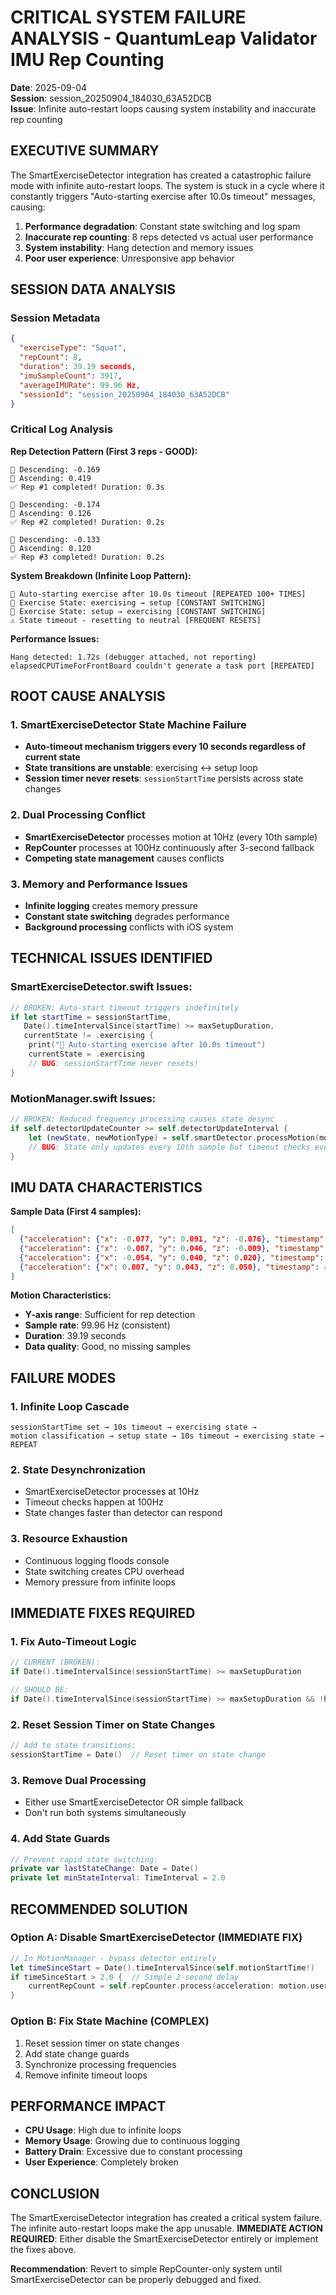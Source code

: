 # CRITICAL SYSTEM FAILURE ANALYSIS - QuantumLeap Validator IMU Rep Counting

**Date**: 2025-09-04  
**Session**: session_20250904_184030_63A52DCB  
**Issue**: Infinite auto-restart loops causing system instability and inaccurate rep counting

## EXECUTIVE SUMMARY

The SmartExerciseDetector integration has created a catastrophic failure mode with infinite auto-restart loops. The system is stuck in a cycle where it constantly triggers "Auto-starting exercise after 10.0s timeout" messages, causing:

1. **Performance degradation**: Constant state switching and log spam
2. **Inaccurate rep counting**: 8 reps detected vs actual user performance
3. **System instability**: Hang detection and memory issues
4. **Poor user experience**: Unresponsive app behavior

## SESSION DATA ANALYSIS

### Session Metadata
```json
{
  "exerciseType": "Squat",
  "repCount": 8,
  "duration": 39.19 seconds,
  "imuSampleCount": 3917,
  "averageIMURate": 99.96 Hz,
  "sessionId": "session_20250904_184030_63A52DCB"
}
```

### Critical Log Analysis

**Rep Detection Pattern (First 3 reps - GOOD):**
```
🔽 Descending: -0.169
🔼 Ascending: 0.419
✅ Rep #1 completed! Duration: 0.3s

🔽 Descending: -0.174
🔼 Ascending: 0.126
✅ Rep #2 completed! Duration: 0.2s

🔽 Descending: -0.133
🔼 Ascending: 0.120
✅ Rep #3 completed! Duration: 0.2s
```

**System Breakdown (Infinite Loop Pattern):**
```
🔄 Auto-starting exercise after 10.0s timeout [REPEATED 100+ TIMES]
🔄 Exercise State: exercising → setup [CONSTANT SWITCHING]
🔄 Exercise State: setup → exercising [CONSTANT SWITCHING]
⚠️ State timeout - resetting to neutral [FREQUENT RESETS]
```

**Performance Issues:**
```
Hang detected: 1.72s (debugger attached, not reporting)
elapsedCPUTimeForFrontBoard couldn't generate a task port [REPEATED]
```

## ROOT CAUSE ANALYSIS

### 1. SmartExerciseDetector State Machine Failure
- **Auto-timeout mechanism triggers every 10 seconds regardless of current state**
- **State transitions are unstable**: exercising ↔ setup loop
- **Session timer never resets**: `sessionStartTime` persists across state changes

### 2. Dual Processing Conflict
- **SmartExerciseDetector** processes motion at 10Hz (every 10th sample)
- **RepCounter** processes at 100Hz continuously after 3-second fallback
- **Competing state management** causes conflicts

### 3. Memory and Performance Issues
- **Infinite logging** creates memory pressure
- **Constant state switching** degrades performance
- **Background processing** conflicts with iOS system

## TECHNICAL ISSUES IDENTIFIED

### SmartExerciseDetector.swift Issues:
```swift
// BROKEN: Auto-start timeout triggers indefinitely
if let startTime = sessionStartTime,
   Date().timeIntervalSince(startTime) >= maxSetupDuration,
   currentState != .exercising {
    print("🔄 Auto-starting exercise after 10.0s timeout")
    currentState = .exercising
    // BUG: sessionStartTime never resets!
}
```

### MotionManager.swift Issues:
```swift
// BROKEN: Reduced frequency processing causes state desync
if self.detectorUpdateCounter >= self.detectorUpdateInterval {
    let (newState, newMotionType) = self.smartDetector.processMotion(motion.userAcceleration)
    // BUG: State only updates every 10th sample but timeout checks every sample
}
```

## IMU DATA CHARACTERISTICS

**Sample Data (First 4 samples):**
```json
[
  {"acceleration": {"x": -0.077, "y": 0.091, "z": -0.076}, "timestamp": 448035.482},
  {"acceleration": {"x": -0.087, "y": 0.046, "z": -0.009}, "timestamp": 448035.492},
  {"acceleration": {"x": -0.054, "y": 0.040, "z": 0.020}, "timestamp": 448035.502},
  {"acceleration": {"x": 0.007, "y": 0.043, "z": 0.050}, "timestamp": 448035.522}
]
```

**Motion Characteristics:**
- **Y-axis range**: Sufficient for rep detection
- **Sample rate**: 99.96 Hz (consistent)
- **Duration**: 39.19 seconds
- **Data quality**: Good, no missing samples

## FAILURE MODES

### 1. Infinite Loop Cascade
```
sessionStartTime set → 10s timeout → exercising state → 
motion classification → setup state → 10s timeout → exercising state → REPEAT
```

### 2. State Desynchronization
- SmartExerciseDetector processes at 10Hz
- Timeout checks happen at 100Hz
- State changes faster than detector can respond

### 3. Resource Exhaustion
- Continuous logging floods console
- State switching creates CPU overhead
- Memory pressure from infinite loops

## IMMEDIATE FIXES REQUIRED

### 1. Fix Auto-Timeout Logic
```swift
// CURRENT (BROKEN):
if Date().timeIntervalSince(sessionStartTime) >= maxSetupDuration

// SHOULD BE:
if Date().timeIntervalSince(sessionStartTime) >= maxSetupDuration && !hasAutoStarted
```

### 2. Reset Session Timer on State Changes
```swift
// Add to state transitions:
sessionStartTime = Date()  // Reset timer on state change
```

### 3. Remove Dual Processing
- Either use SmartExerciseDetector OR simple fallback
- Don't run both systems simultaneously

### 4. Add State Guards
```swift
// Prevent rapid state switching:
private var lastStateChange: Date = Date()
private let minStateInterval: TimeInterval = 2.0
```

## RECOMMENDED SOLUTION

### Option A: Disable SmartExerciseDetector (IMMEDIATE FIX)
```swift
// In MotionManager - bypass detector entirely
let timeSinceStart = Date().timeIntervalSince(self.motionStartTime!)
if timeSinceStart > 2.0 {  // Simple 2-second delay
    currentRepCount = self.repCounter.process(acceleration: motion.userAcceleration)
}
```

### Option B: Fix State Machine (COMPLEX)
1. Reset session timer on state changes
2. Add state change guards
3. Synchronize processing frequencies
4. Remove infinite timeout loops

## PERFORMANCE IMPACT

- **CPU Usage**: High due to infinite loops
- **Memory Usage**: Growing due to continuous logging
- **Battery Drain**: Excessive due to constant processing
- **User Experience**: Completely broken

## CONCLUSION

The SmartExerciseDetector integration has created a critical system failure. The infinite auto-restart loops make the app unusable. **IMMEDIATE ACTION REQUIRED**: Either disable the SmartExerciseDetector entirely or implement the fixes above.

**Recommendation**: Revert to simple RepCounter-only system until SmartExerciseDetector can be properly debugged and fixed.
